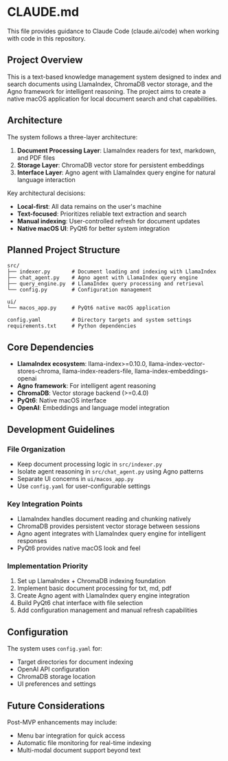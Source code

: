 # CLAUDE.md

This file provides guidance to Claude Code (claude.ai/code) when working with code in this repository.

## Project Overview

This is a text-based knowledge management system designed to index and search documents using LlamaIndex, ChromaDB vector storage, and the Agno framework for intelligent reasoning. The project aims to create a native macOS application for local document search and chat capabilities.

## Architecture

The system follows a three-layer architecture:

1. **Document Processing Layer**: LlamaIndex readers for text, markdown, and PDF files
2. **Storage Layer**: ChromaDB vector store for persistent embeddings  
3. **Interface Layer**: Agno agent with LlamaIndex query engine for natural language interaction

Key architectural decisions:
- **Local-first**: All data remains on the user's machine
- **Text-focused**: Prioritizes reliable text extraction and search
- **Manual indexing**: User-controlled refresh for document updates
- **Native macOS UI**: PyQt6 for better system integration

## Planned Project Structure

```
src/
├── indexer.py       # Document loading and indexing with LlamaIndex
├── chat_agent.py    # Agno agent with LlamaIndex query engine
├── query_engine.py  # LlamaIndex query processing and retrieval
└── config.py        # Configuration management

ui/
└── macos_app.py     # PyQt6 native macOS application

config.yaml          # Directory targets and system settings
requirements.txt     # Python dependencies
```

## Core Dependencies

- **LlamaIndex ecosystem**: llama-index>=0.10.0, llama-index-vector-stores-chroma, llama-index-readers-file, llama-index-embeddings-openai
- **Agno framework**: For intelligent agent reasoning
- **ChromaDB**: Vector storage backend (>=0.4.0)
- **PyQt6**: Native macOS interface
- **OpenAI**: Embeddings and language model integration

## Development Guidelines

### File Organization
- Keep document processing logic in `src/indexer.py`
- Isolate agent reasoning in `src/chat_agent.py` using Agno patterns
- Separate UI concerns in `ui/macos_app.py`
- Use `config.yaml` for user-configurable settings

### Key Integration Points
- LlamaIndex handles document reading and chunking natively
- ChromaDB provides persistent vector storage between sessions
- Agno agent integrates with LlamaIndex query engine for intelligent responses
- PyQt6 provides native macOS look and feel

### Implementation Priority
1. Set up LlamaIndex + ChromaDB indexing foundation
2. Implement basic document processing for txt, md, pdf
3. Create Agno agent with LlamaIndex query engine integration
4. Build PyQt6 chat interface with file selection
5. Add configuration management and manual refresh capabilities

## Configuration

The system uses `config.yaml` for:
- Target directories for document indexing
- OpenAI API configuration
- ChromaDB storage location
- UI preferences and settings

## Future Considerations

Post-MVP enhancements may include:
- Menu bar integration for quick access
- Automatic file monitoring for real-time indexing
- Multi-modal document support beyond text